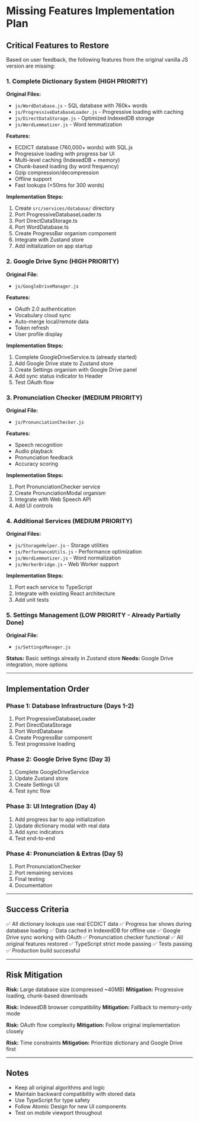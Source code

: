 # Missing Features Implementation Plan

## Critical Features to Restore

Based on user feedback, the following features from the original vanilla JS version are missing:

### 1. Complete Dictionary System (HIGH PRIORITY)
**Original Files:**
- `js/WordDatabase.js` - SQL database with 760k+ words
- `js/ProgressiveDatabaseLoader.js` - Progressive loading with caching
- `js/DirectDataStorage.js` - Optimized IndexedDB storage
- `js/WordLemmatizer.js` - Word lemmatization

**Features:**
- ECDICT database (760,000+ words) with SQL.js
- Progressive loading with progress bar UI
- Multi-level caching (IndexedDB + memory)
- Chunk-based loading (by word frequency)
- Gzip compression/decompression
- Offline support
- Fast lookups (<50ms for 300 words)

**Implementation Steps:**
1. Create `src/services/database/` directory
2. Port ProgressiveDatabaseLoader.ts
3. Port DirectDataStorage.ts  
4. Port WordDatabase.ts
5. Create ProgressBar organism component
6. Integrate with Zustand store
7. Add initialization on app startup

### 2. Google Drive Sync (HIGH PRIORITY)
**Original File:**
- `js/GoogleDriveManager.js`

**Features:**
- OAuth 2.0 authentication
- Vocabulary cloud sync
- Auto-merge local/remote data
- Token refresh
- User profile display

**Implementation Steps:**
1. Complete GoogleDriveService.ts (already started)
2. Add Google Drive state to Zustand store
3. Create Settings organism with Google Drive panel
4. Add sync status indicator to Header
5. Test OAuth flow

### 3. Pronunciation Checker (MEDIUM PRIORITY)
**Original File:**
- `js/PronunciationChecker.js`

**Features:**
- Speech recognition
- Audio playback
- Pronunciation feedback
- Accuracy scoring

**Implementation Steps:**
1. Port PronunciationChecker service
2. Create PronunciationModal organism
3. Integrate with Web Speech API
4. Add UI controls

### 4. Additional Services (MEDIUM PRIORITY)
**Original Files:**
- `js/StorageHelper.js` - Storage utilities
- `js/PerformanceUtils.js` - Performance optimization
- `js/WordLemmatizer.js` - Word normalization
- `js/WorkerBridge.js` - Web Worker support

**Implementation Steps:**
1. Port each service to TypeScript
2. Integrate with existing React architecture
3. Add unit tests

### 5. Settings Management (LOW PRIORITY - Already Partially Done)
**Original File:**
- `js/SettingsManager.js`

**Status:** Basic settings already in Zustand store
**Needs:** Google Drive integration, more options

---

## Implementation Order

### Phase 1: Database Infrastructure (Days 1-2)
1. Port ProgressiveDatabaseLoader
2. Port DirectDataStorage
3. Port WordDatabase
4. Create ProgressBar component
5. Test progressive loading

### Phase 2: Google Drive Sync (Day 3)
1. Complete GoogleDriveService
2. Update Zustand store
3. Create Settings UI
4. Test sync flow

### Phase 3: UI Integration (Day 4)
1. Add progress bar to app initialization
2. Update dictionary modal with real data
3. Add sync indicators
4. Test end-to-end

### Phase 4: Pronunciation & Extras (Day 5)
1. Port PronunciationChecker
2. Port remaining services
3. Final testing
4. Documentation

---

## Success Criteria

✅ All dictionary lookups use real ECDICT data
✅ Progress bar shows during database loading
✅ Data cached in IndexedDB for offline use
✅ Google Drive sync working with OAuth
✅ Pronunciation checker functional
✅ All original features restored
✅ TypeScript strict mode passing
✅ Tests passing
✅ Production build successful

---

## Risk Mitigation

**Risk:** Large database size (compressed ~40MB)
**Mitigation:** Progressive loading, chunk-based downloads

**Risk:** IndexedDB browser compatibility
**Mitigation:** Fallback to memory-only mode

**Risk:** OAuth flow complexity
**Mitigation:** Follow original implementation closely

**Risk:** Time constraints
**Mitigation:** Prioritize dictionary and Google Drive first

---

## Notes

- Keep all original algorithms and logic
- Maintain backward compatibility with stored data
- Use TypeScript for type safety
- Follow Atomic Design for new UI components
- Test on mobile viewport throughout
